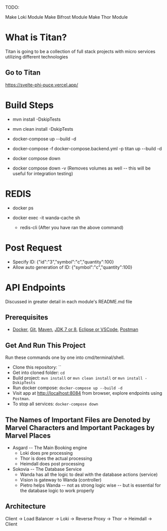TODO:

Make Loki Module
Make Bifrost Module
Make Thor Module

# What is Titan?

Titan is going to be a collection of full stack projects with micro services utilizing different technologies

## Go to Titan

https://svelte-phi-puce.vercel.app/

# Build Steps

* mvn install -DskipTests
* mvn clean install -DskipTests

* docker-compose up --build -d
* docker-compose -f docker-compose.backend.yml -p titan up --build -d

* docker compose down

* docker compose down -v (Removes volumes as well -- this will be useful for integration testing)

# REDIS

* docker ps

* docker exec -it wanda-cache sh
  * redis-cli (After you have ran the above command)

# Post Request
* Specify ID: {"id":"3","symbol":"c","quantity":100}
* Allow auto generation of ID: {"symbol":"c","quantity":100}

# API Endpoints
Discussed in greater detail in each module's README.md file

## Prerequisites
* [Docker](), [Git](https://git-scm.com/), [Maven](), [JDK 7 or 8](), [Eclipse or VSCode](), [Postman]()

## Get And Run This Project
Run these commands one by one into cmd/terminal/shell.
* Clone this repository: ``
* Get into cloned folder: `cd `
* Build project: `mvn install` or `mvn clean install` or  `mvn install -DskipTests`
* Run docker compose: `docker-compose up --build -d`
* Visit app at [http://localhost:8084](http://localhost:8084) from browser, explore endpoints using `Postman`.
* To stop all services: `docker-compose down`

## The Names of Important Files are Denoted by Marvel Characters and Important Packages by Marvel Places
* Asgard -- The Main Booking engine
    * Loki does pre processing
    * Thor is does the actual processing
    * Heimdall does post processing
* Sokovia -- The Database Service
    * Wanda has all the logic to deal with the database actions (service)
    * Vision is gateway to Wanda (controller)
    * Pietro helps Wanda -- not as strong logic wise -- but is essential for the database logic to work properly
  
## Architecture

Client -> Load Balancer -> Loki -> Reverse Proxy -> Thor -> Heimdall -> Client